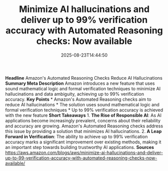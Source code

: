 ﻿---
title: "Minimize AI hallucinations and deliver up to 99% verification accuracy with Automated Reasoning checks: Now available"
date: "2025-08-23T14:44:50"
category: "Markets"
summary: ""
slug: "minimize ai hallucinations and deliver up to 99 verification"
source_urls:
  - "https://aws.amazon.com/blogs/aws/minimize-ai-hallucinations-and-deliver-up-to-99-verification-accuracy-with-automated-reasoning-checks-now-available/"
seo:
  title: "Minimize AI hallucinations and deliver up to 99% verification accuracy with Automated Reasoning checks: Now available | Hash n Hedge"
  description: ""
  keywords: ["news", "markets", "brief"]
---
**Headline** Amazon's Automated Reasoning Checks Reduce AI Hallucinations  **Summary Meta Description** Amazon introduces a new feature that uses sound mathematical logic and formal verification techniques to minimize AI hallucinations and data ambiguity, achieving up to 99% verification accuracy.  **Key Points**  * Amazon's Automated Reasoning checks aim to reduce AI hallucinations * The solution uses sound mathematical logic and formal verification techniques * Up to 99% verification accuracy is achieved with the new feature  **Short Takeaways**  1. **The Rise of Responsible AI**: As AI applications become increasingly prevalent, concerns about their reliability and accuracy are growing. Amazon's Automated Reasoning checks address this issue by providing a solution that minimizes AI hallucinations. 2. **A Leap Forward in Verification**: The ability to achieve up to 99% verification accuracy marks a significant improvement over existing methods, making it an important step towards building trustworthy AI applications.  **Sources** https://aws.amazon.com/blogs/aws/minimize-ai-hallucinations-and-deliver-up-to-99-verification-accuracy-with-automated-reasoning-checks-now-available/ 
